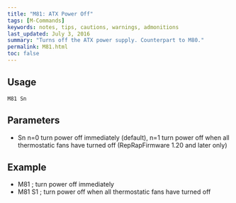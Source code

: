 ```yaml
---
title: "M81: ATX Power Off" 
tags: [M-Commands]
keywords: notes, tips, cautions, warnings, admonitions
last_updated: July 3, 2016
summary: "Turns off the ATX power supply. Counterpart to M80."
permalink: M81.html
toc: false
---
```



## Usage ##
```
M81 Sn
```

## Parameters ##
+ Sn n=0 turn power off immediately (default), n=1 turn power off when all thermostatic fans have turned off (RepRapFirmware 1.20 and later only)

## Example ##

+ M81 ; turn power off immediately
+ M81 S1 ; turn power off when all thermostatic fans have turned off


